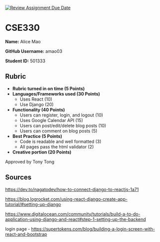 [![Review Assignment Due Date](https://classroom.github.com/assets/deadline-readme-button-24ddc0f5d75046c5622901739e7c5dd533143b0c8e959d652212380cedb1ea36.svg)](https://classroom.github.com/a/I5DP-Kdb)
# CSE330
**Name:** Alice Mao

**GitHub Username:** amao03

**Student ID:** 501333

## Rubric
- **Rubric turned in on time (5 Points)**
- **Languages/Frameworks used (30 Points)**
    - Uses React (10)
    - Use Django (20)
- **Functionality (40 Points)**
    - Users can register, login, and logout (10)
    - Uses Google Calendar API (15)
    - Users can post/edit/delete blog posts (10)
    - Users can comment on blog posts (5)
- **Best Practice (5 Points)**
    - Code is readable and well formatted (3)
    - All pages pass the html validator (2)
- **Creative portion (20 Points)**


Approved by Tony Tong

## Sources
https://dev.to/nagatodev/how-to-connect-django-to-reactjs-1a71

https://blog.logrocket.com/using-react-django-create-app-tutorial/#setting-up-django

https://www.digitalocean.com/community/tutorials/build-a-to-do-application-using-django-and-react#step-1-setting-up-the-backend

login page - https://supertokens.com/blog/building-a-login-screen-with-react-and-bootstrap
